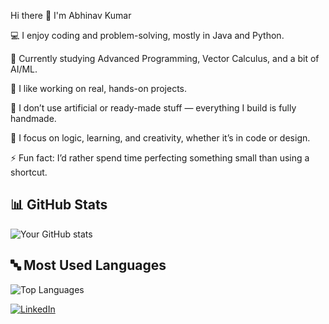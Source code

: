 Hi there 👋 I'm Abhinav Kumar

💻 I enjoy coding and problem-solving, mostly in Java and Python.

📘 Currently studying Advanced Programming, Vector Calculus, and a bit of AI/ML.

🧩 I like working on real, hands-on projects.

🎨 I don’t use artificial or ready-made stuff — everything I build is fully handmade.

🧠 I focus on logic, learning, and creativity, whether it’s in code or design.

⚡ Fun fact: I’d rather spend time perfecting something small than using a shortcut.

## 📊 GitHub Stats
![Your GitHub stats](https://github-readme-stats.vercel.app/api?username=Banisher2005&show_icons=true&theme=tokyonight)

## 🔤 Most Used Languages
![Top Languages](https://github-readme-stats.vercel.app/api/top-langs/?username=Banisher2005&layout=compact&theme=tokyonight)

[![LinkedIn](https://img.shields.io/badge/LinkedIn-Abhinav%20Kumar-blue)]((https://www.linkedin.com/in/abhinav-kumar-554b65334/))





